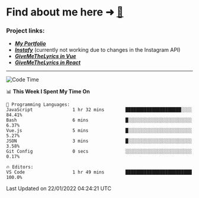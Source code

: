 # Find about me here ➜ [🧑](https://pauabella.dev)

### Project links:
- ***[My Portfolio](https://pauabella.dev)***
- ***[Instafy](https://instafy.me)*** (currently not working due to changes in the Instagram API)
- ***[GiveMeTheLyrics in Vue](https://lyrics.pauabella.dev)***
- ***[GiveMeTheLyrics in React](https://pauabella.dev/GiveMeTheLyrics)***

---
<!--START_SECTION:waka-->
![Code Time](http://img.shields.io/badge/Code%20Time-745%20hrs%2016%20mins-blue)

📊 **This Week I Spent My Time On** 

```text
💬 Programming Languages: 
JavaScript               1 hr 32 mins        █████████████████████░░░░   84.41% 
Bash                     6 mins              █░░░░░░░░░░░░░░░░░░░░░░░░   6.37% 
Vue.js                   5 mins              █░░░░░░░░░░░░░░░░░░░░░░░░   5.27% 
JSON                     3 mins              █░░░░░░░░░░░░░░░░░░░░░░░░   3.58% 
Git Config               0 secs              ░░░░░░░░░░░░░░░░░░░░░░░░░   0.17%

🔥 Editors: 
VS Code                  1 hr 49 mins        █████████████████████████   100.0%

```


 Last Updated on 22/01/2022 04:24:21 UTC
<!--END_SECTION:waka-->
